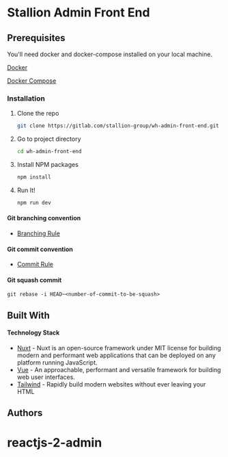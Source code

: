 # Stallion Admin Front End

## Prerequisites

You'll need docker and docker-compose installed on your local machine.

[Docker](https://www.docker.com/)

[Docker Compose](https://docs.docker.com/compose/)

### Installation

1. Clone the repo
   ```sh
   git clone https://gitlab.com/stallion-group/wh-admin-front-end.git
   ```
2. Go to project directory
   ```sh
   cd wh-admin-front-end
   ```
3. Install NPM packages
   ```sh
   npm install
   ```
4. Run It!
   ```sh
   npm run dev
   ```

#### Git branching convention
- [Branching Rule](BRANCHING.md)

#### Git commit convention
- [Commit Rule](COMMIT.md)

#### Git squash commit
```
git rebase -i HEAD~<number-of-commit-to-be-squash>
```

## Built With

#### Technology Stack
 - [Nuxt](https://nuxt.com/docs) - Nuxt is an open-source framework under MIT license for building modern and performant web applications that can be deployed on any platform running JavaScript.
 - [Vue](https://vuejs.org/) - An approachable, performant and versatile framework for building web user interfaces.
- [Tailwind](https://tailwindcss.com/) - Rapidly build modern websites without ever leaving your HTML

## Authors


# reactjs-2-admin
